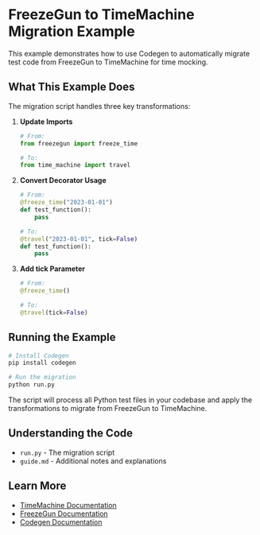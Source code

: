 # FreezeGun to TimeMachine Migration Example

This example demonstrates how to use Codegen to automatically migrate test code
from FreezeGun to TimeMachine for time mocking.

## What This Example Does

The migration script handles three key transformations:

1. **Update Imports**
   ```python
   # From:
   from freezegun import freeze_time

   # To:
   from time_machine import travel
   ```

2. **Convert Decorator Usage**
   ```python
   # From:
   @freeze_time("2023-01-01")
   def test_function():
       pass

   # To:
   @travel("2023-01-01", tick=False)
   def test_function():
       pass
   ```

3. **Add tick Parameter**
   ```python
   # From:
   @freeze_time()

   # To:
   @travel(tick=False)
   ```

## Running the Example

```bash
# Install Codegen
pip install codegen

# Run the migration
python run.py
```

The script will process all Python test files in your codebase and apply the
transformations to migrate from FreezeGun to TimeMachine.

## Understanding the Code

- `run.py` - The migration script
- `guide.md` - Additional notes and explanations

## Learn More

- [TimeMachine Documentation](https://github.com/adamchainz/time-machine)
- [FreezeGun Documentation](https://github.com/spulec/freezegun)
- [Codegen Documentation](https://docs.codegen.com)
